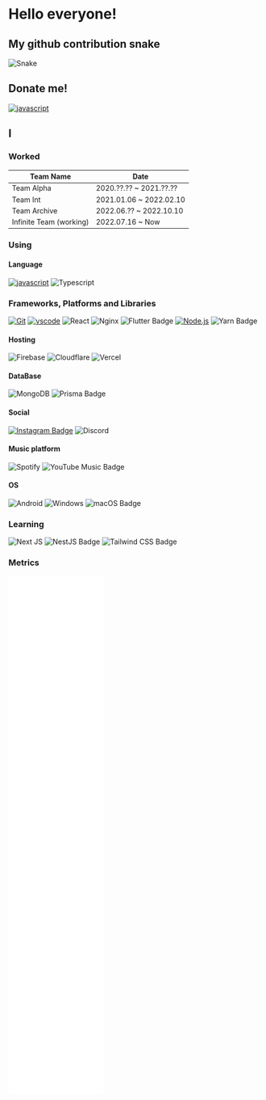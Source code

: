 # Hello everyone!

## My github contribution snake

![Snake](https://github.com/ankhgerel/Ankhgerel/raw/output/github-contribution-grid-snake-dark.svg)


## Donate me!
[![javascript](https://img.shields.io/badge/Paypal-1937b4?style=for-the-badge&logo=Paypal&logoColor=white)](https://www.paypal.com/donate/?hosted_button_id=NXJ42HBRRAL6N)
## I

### Worked
| Team Name | Date | 
| ----- | ----- |
| Team Alpha | 2020.??.?? ~ 2021.??.?? |
| Team Int | 2021.01.06 ~ 2022.02.10 |
| Team Archive | 2022.06.?? ~  2022.10.10 |
| Infinite Team (working) | 2022.07.16 ~ Now |

### Using

#### Language
[![javascript](https://img.shields.io/badge/Javascript-F7DF1E?style=for-the-badge&logo=Javascript&logoColor=black)](https://www.javascript.com)
![Typescript](https://img.shields.io/badge/TypeScript-007ACC?style=for-the-badge&logo=typescript&logoColor=white)

### Frameworks, Platforms and Libraries
[![Git](https://img.shields.io/badge/-Git-F05032?style=for-the-badge&logo=Git&logoColor=fff)](https://git-scm.com)
[![vscode](https://img.shields.io/badge/Visual%20Studio%20Code-007ACC?style=for-the-badge&logo=Visual-Studio-Code&logoColor=white)](https://code.visualstudio.com)
![React](https://img.shields.io/badge/react-%2320232a.svg?style=for-the-badge&logo=react&logoColor=%2361DAFB)
![Nginx](https://img.shields.io/badge/nginx-%23009639.svg?style=for-the-badge&logo=nginx&logoColor=white)
![Flutter Badge](https://img.shields.io/badge/Flutter-02569B?logo=flutter&logoColor=fff&style=for-the-badge)
[![Node.js](https://img.shields.io/badge/Node.js-339933?style=for-the-badge&logo=node.js&logoColor=white)](https://nodejs.org)
![Yarn Badge](https://img.shields.io/badge/Yarn-2C8EBB?logo=yarn&logoColor=fff&style=for-the-badge)

#### Hosting
![Firebase](https://img.shields.io/badge/firebase-%23039BE5.svg?style=for-the-badge&logo=firebase)
![Cloudflare](https://img.shields.io/badge/Cloudflare-F38020?style=for-the-badge&logo=Cloudflare&logoColor=white)
![Vercel](https://img.shields.io/badge/vercel-%23000000.svg?style=for-the-badge&logo=vercel&logoColor=white)

#### DataBase
![MongoDB](https://img.shields.io/badge/MongoDB-%234ea94b.svg?style=for-the-badge&logo=mongodb&logoColor=white)
![Prisma Badge](https://img.shields.io/badge/Prisma-2D3748?logo=prisma&logoColor=fff&style=for-the-badge)

#### Social
[![Instagram Badge](https://img.shields.io/badge/Instagram-E4405F?logo=instagram&logoColor=fff&style=for-the-badge)](https://www.instagram.com/dev.filename/)
![Discord](https://dcbadge.vercel.app/api/shield/949131762666205235)

#### Music platform
![Spotify](https://img.shields.io/badge/Spotify-1ED760?style=for-the-badge&logo=spotify&logoColor=white)
![YouTube Music Badge](https://img.shields.io/badge/YouTube%20Music-F00?logo=youtubemusic&logoColor=fff&style=for-the-badge)

#### OS
![Android](https://img.shields.io/badge/Android-3DDC84?style=for-the-badge&logo=android&logoColor=white)
![Windows](https://img.shields.io/badge/Windows-0078D6?style=for-the-badge&logo=windows&logoColor=white)
![macOS Badge](https://img.shields.io/badge/macOS-000?logo=macos&logoColor=fff&style=for-the-badge)

### Learning
![Next JS](https://img.shields.io/badge/Next-black?style=for-the-badge&logo=next.js&logoColor=white)
![NestJS Badge](https://img.shields.io/badge/NestJS-E0234E?logo=nestjs&logoColor=fff&style=for-the-badge)
![Tailwind CSS Badge](https://img.shields.io/badge/Tailwind%20CSS-06B6D4?logo=tailwindcss&logoColor=fff&style=for-the-badge)

### Metrics
![Metrics](./github-metrics.svg)

